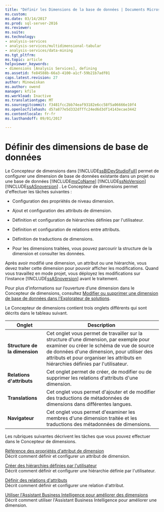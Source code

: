 ```yaml
---
title: "Définir les Dimensions de la base de données | Documents Microsoft"
ms.custom: 
ms.date: 03/14/2017
ms.prod: sql-server-2016
ms.reviewer: 
ms.suite: 
ms.technology:
- analysis-services
- analysis-services/multidimensional-tabular
- analysis-services/data-mining
ms.tgt_pltfrm: 
ms.topic: article
helpviewer_keywords:
- dimensions [Analysis Services], defining
ms.assetid: fe84588b-66a3-4100-a1cf-59b21b7adf01
caps.latest.revision: 27
author: Minewiskan
ms.author: owend
manager: kfile
ms.workload: Inactive
ms.translationtype: MT
ms.sourcegitcommit: f3481fcc2bb74eaf93182e6cc58f5a06666e10f4
ms.openlocfilehash: d57a877e5d332dfffc24ed6d3df14143ecae3442
ms.contentlocale: fr-fr
ms.lasthandoff: 09/01/2017

---
```

# <a name="define-database-dimensions"></a>Définir des dimensions de base de données
  Le Concepteur de dimensions dans [!INCLUDE[ssBIDevStudioFull](../../includes/ssbidevstudiofull-md.md)] permet de configurer une dimension de base de données existante dans un projet ou une base de données [!INCLUDE[msCoName](../../includes/msconame-md.md)] [!INCLUDE[ssNoVersion](../../includes/ssnoversion-md.md)] [!INCLUDE[ssASnoversion](../../includes/ssasnoversion-md.md)] . Le Concepteur de dimensions permet d'effectuer les tâches suivantes :  
  
-   Configuration des propriétés de niveau dimension.  
  
-   Ajout et configuration des attributs de dimension.  
  
-   Définition et configuration de hiérarchies définies par l'utilisateur.  
  
-   Définition et configuration de relations entre attributs.  
  
-   Définition de traductions de dimensions.  
  
-   Pour les dimensions traitées, vous pouvez parcourir la structure de la dimension et consulter les données.  
  
 Après avoir modifié une dimension, un attribut ou une hiérarchie, vous devez traiter cette dimension pour pouvoir afficher les modifications. Quand vous travaillez en mode projet, vous déployez les modifications sur l’instance [!INCLUDE[ssASnoversion](../../includes/ssasnoversion-md.md)] avant le traitement.  
  
 Pour plus d’informations sur l’ouverture d’une dimension dans le Concepteur de dimensions, consultez [Modifier ou supprimer une dimension de base de données dans l’Explorateur de solutions](../../analysis-services/multidimensional-models/database-dimensions-modify-or-delete-a-database-dimension-in-solution-explorer.md).  
  
 Le Concepteur de dimensions contient trois onglets différents qui sont décrits dans le tableau suivant.  
  
|Onglet|Description|  
|---------|-----------------|  
|**Structure de la dimension**|Cet onglet vous permet de travailler sur la structure d'une dimension, par exemple pour examiner ou créer le schéma de vue de source de données d'une dimension, pour utiliser des attributs et pour organiser les attributs en hiérarchies définies par l'utilisateur.|  
|**Relations d'attributs**|Cet onglet permet de créer, de modifier ou de supprimer les relations d'attributs d'une dimension.|  
|**Translations**|Cet onglet vous permet d'ajouter et de modifier des traductions de métadonnées de dimensions dans différentes langues.|  
|**Navigateur**|Cet onglet vous permet d'examiner les membres d'une dimension traitée et les traductions des métadonnées de dimensions.|  
  
 Les rubriques suivantes décrivent les tâches que vous pouvez effectuer dans le Concepteur de dimensions.  
  
 [Référence des propriétés d'attribut de dimension](../../analysis-services/multidimensional-models/dimension-attribute-properties-reference.md)  
 Décrit comment définir et configurer un attribut de dimension.  
  
 [Créer des hiérarchies définies par l'utilisateur](../../analysis-services/multidimensional-models/user-defined-hierarchies-create.md)  
 Décrit comment définir et configurer une hiérarchie définie par l'utilisateur.  
  
 [Définir des relations d'attributs](../../analysis-services/multidimensional-models/attribute-relationships-define.md)  
 Décrit comment définir et configurer une relation d'attribut.  
  
 [Utiliser l'Assistant Business Intelligence pour améliorer des dimensions](http://msdn.microsoft.com/library/12d995d1-75ca-4890-bf4b-a2656910b8d0)  
 Décrit comment utiliser l'Assistant Business Intelligence pour améliorer une dimension.  
  
  

